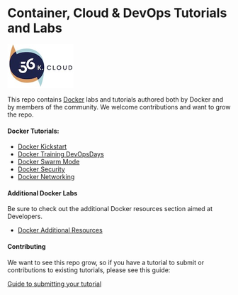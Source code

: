 # Container, Cloud & DevOps Tutorials and Labs

<img src="../img/56k.jpg" alt="56K.Cloud Logo" width="150" height="99">

This repo contains [Docker](https://docker.com) labs and tutorials authored both by Docker and by members of the community. We welcome contributions and want to grow the repo.

#### Docker Tutorials:

- [Docker Kickstart](kickstart/readme.md)
- [Docker Training DevOpsDays](DevOpsDays/readme.md)
- [Docker Swarm Mode](swarm-mode/README.md)
- [Docker Security](security/README.md)
- [Docker Networking](networking/)

#### Additional Docker Labs

Be sure to check out the additional Docker resources section aimed at Developers.

- [Docker Additional Resources](additional-ressources/)

#### Contributing

We want to see this repo grow, so if you have a tutorial to submit or contributions to existing tutorials, please see this guide:

[Guide to submitting your tutorial](contribute.md)
